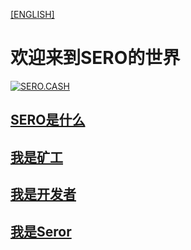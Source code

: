[[ENGLISH]](/index.html)

# **欢迎来到SERO的世界**



[![SERO.CASH](https://upload-images.jianshu.io/upload_images/277023-0ddf4037f8723b42.png?imageMogr2/auto-orient/strip%7CimageView2/2/w/600)](https://v.qq.com/x/page/s0792e921ok.html)

## [SERO是什么](/zh/index.html?file=home-Home)



## [我是矿工](/zh/index.html?file=Start/mined-in-the-mine-pool)



## [我是开发者](/zh/index.html?file=Tutorial/principle-of-anonymous-token)



## [我是Seror](/zh/index.html?file=Innovation/what-is-innovation-guide)

